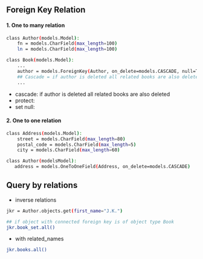 ## Foreign Key Relation

#### 1. One to many relation

```sh
class Author(models.Model):
    fn = models.CharField(max_length=100)
    ln = models.CharField(max_length=100)

class Book(models.Model):
    ...
    author = models.ForeignKey(Author, on_delete=models.CASCADE, null=True, related_name="books") 
    ## Cascade = if author is deleted all related books are also deleted
    ...
```

- cascade: if author is deleted all related books are also deleted
- protect:
- set null:

#### 2. One to one relation

```sh
class Address(models.Model):
    street = models.CharField(max_length=80)
    postal_code = models.CharField(max_length=5)
    city = models.CharField(max_length=60)

class Author(modelsModel):
   address = models.OneToOneField(Address, on_delete=models.CASCADE) 
```


## Query by relations

- inverse relations

```sh
jkr = Author.objects.get(first_name="J.K.")

## if object with connected foreign key is of object type Book
jkr.book_set.all()
```

- with related_names

```sh
jkr.books.all()
```